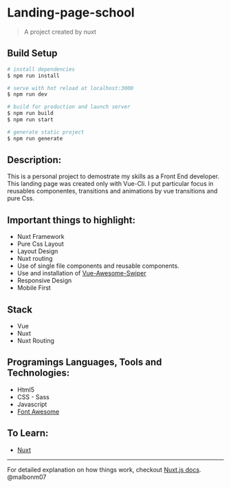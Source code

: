 # Landing-page-school

> A project created by nuxt

## Build Setup

``` bash
# install dependencies
$ npm run install

# serve with hot reload at localhost:3000
$ npm run dev

# build for production and launch server
$ npm run build
$ npm run start

# generate static project
$ npm run generate
```

## Description:

This is a personal project to demostrate my skills as a Front End developer. This landing page was created only with Vue-Cli. I put particular focus in reusables componentes, transitions and animations by vue transitions and pure Css.


## Important things to highlight:

- Nuxt Framework
- Pure Css Layout
- Layout Design
- Nuxt routing
- Use of single file components and reusable components.
- Use and installation of [Vue-Awesome-Swiper](https://github.com/surmon-china/vue-awesome-swiper)
- Responsive Design
- Mobile First

## Stack

* Vue
* Nuxt
* Nuxt Routing

## Programings Languages, Tools and Technologies:

* Html5
* CSS - Sass
* Javascript
* [Font Awesome](https://fontawesome.com/icons?d=gallery)

## To Learn:

* [Nuxt](https://nuxtjs.org/)

---
For detailed explanation on how things work, checkout [Nuxt.js docs](https://nuxtjs.org).
@malbonm07
